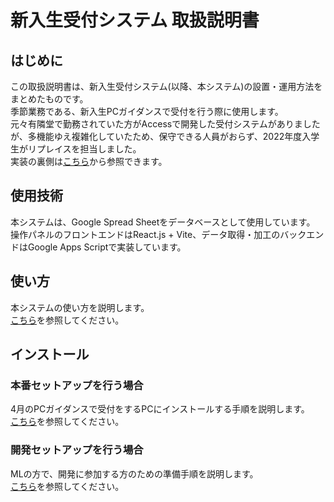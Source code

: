# 新入生受付システム 取扱説明書

## はじめに
この取扱説明書は、新入生受付システム(以降、本システム)の設置・運用方法をまとめたものです。  
季節業務である、新入生PCガイダンスで受付を行う際に使用します。  
元々有隣堂で勤務されていた方がAccessで開発した受付システムがありましたが、多機能ゆえ複雑化していたため、保守できる人員がおらず、2022年度入学生がリプレイスを担当しました。  
実装の裏側は[こちら](https://zenn.dev/6mile/articles/359f52afbc3709)から参照できます。

## 使用技術
本システムは、Google Spread Sheetをデータベースとして使用しています。  
操作パネルのフロントエンドはReact.js + Vite、データ取得・加工のバックエンドはGoogle Apps Scriptで実装しています。  

## 使い方
本システムの使い方を説明します。  
[こちら](/docs/01-usage.md)を参照してください。


## インストール

### 本番セットアップを行う場合
4月のPCガイダンスで受付をするPCにインストールする手順を説明します。  
[こちら](/docs/02-prepare-reception-PC.md)を参照してください。

### 開発セットアップを行う場合
MLの方で、開発に参加する方のための準備手順を説明します。  
[こちら](/docs/99-join-development.md)を参照してください。
